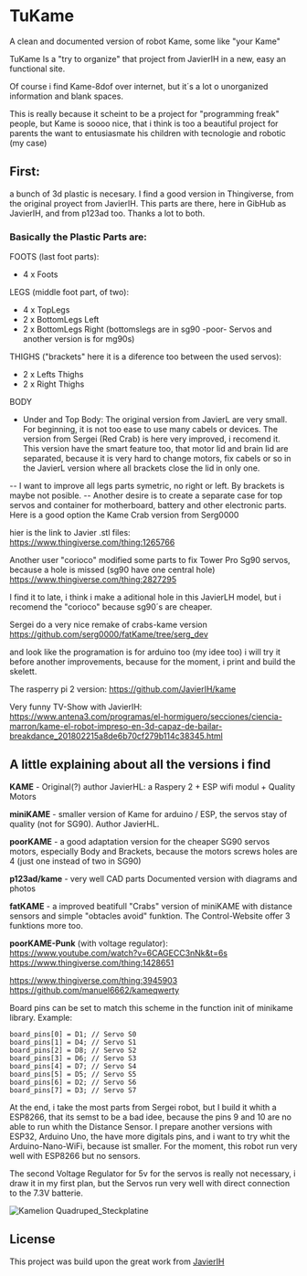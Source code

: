 # TuKame

A clean and documented version of robot Kame, some like "your Kame"

TuKame Is a "try to organize" that project from JavierIH in a new, easy an functional site.

Of course i find Kame-8dof over internet, but it´s a lot o unorganized information and blank spaces.

This is really because it scheint to be a project for "programming freak" people, but Kame is soooo nice, that i think is too a beautiful project for parents the want to entusiasmate his children with tecnologie and robotic (my case)

## First:
a bunch of 3d plastic is necesary. I find a good version in Thingiverse, from the original proyect from JavierIH. This parts are there, here in GibHub as JavierIH, and from p123ad too. Thanks a lot to both.

### Basically the Plastic Parts are:

FOOTS (last foot parts):
* 4 x Foots

LEGS (middle foot part, of two):
* 4 x TopLegs
* 2 x BottomLegs Left
* 2 x BottomLegs Right (bottomslegs are in sg90 -poor- Servos and another version is for mg90s)

THIGHS ("brackets" here it is a diference too between the used servos):
* 2 x Lefts Thighs 
* 2 x Right Thighs

BODY
* Under and Top Body:
The original version from JavierL are very small. For beginning, it is not too ease to use many cabels or devices. The version from Sergei (Red Crab) is here very improved, i recomend it. This version have the smart feature too, that motor lid and brain lid are separated, because it is very hard to change motors, fix cabels or so in the JavierL version where all brackets close the lid in only one.
 
-- I want to improve all legs parts symetric, no right or left. By brackets is maybe not posible.
-- Another desire is to create a separate case for top servos and container for motherboard, battery and other electronic parts. Here is a good option the Kame Crab version from Serg0000

hier is the link to Javier .stl files:
https://www.thingiverse.com/thing:1265766

Another user "corioco" modified some parts to fix Tower Pro Sg90 servos, because a hole is missed (sg90 have one central hole)
https://www.thingiverse.com/thing:2827295

I find it to late, i think i make a aditional hole in this JavierLH model, but i recomend the "corioco" because sg90´s are cheaper.

Sergei do a very nice remake of crabs-kame version
https://github.com/serg0000/fatKame/tree/serg_dev

and look like the programation is for arduino too (my idee too)
i will try it before another improvements, because for the moment, i print and build the skelett.

The rasperry pi 2 version:
https://github.com/JavierIH/kame

Very funny TV-Show with JavierIH:
https://www.antena3.com/programas/el-hormiguero/secciones/ciencia-marron/kame-el-robot-impreso-en-3d-capaz-de-bailar-breakdance_201802215a8de6b70cf279b114c38345.html

## A little explaining about all the versions i find

**KAME** - Original(?) author JavierHL: a Raspery 2 + ESP wifi modul + Quality Motors

**miniKAME** - smaller version of Kame for arduino / ESP, the servos stay of quality (not for SG90). Author JavierHL.

**poorKAME** - a good adaptation version for the cheaper SG90 servos motors, especially Body and Brackets, because the motors screws holes are 4 (just one instead of two in SG90) 

**p123ad/kame** - very well CAD parts Documented version with diagrams and photos

**fatKAME** - a improved beatifull "Crabs" version of miniKAME with distance sensors and simple "obtacles avoid" funktion. The Control-Website offer 3 funktions more too.

**poorKAME-Punk** (with voltage regulator):
https://www.youtube.com/watch?v=6CAGECC3nNk&t=6s
https://www.thingiverse.com/thing:1428651

https://www.thingiverse.com/thing:3945903
https://github.com/manuel6662/kameqwerty

Board pins can be set to match this scheme in the function init of minikame library. Example:
````
board_pins[0] = D1; // Servo S0
board_pins[1] = D4; // Servo S1
board_pins[2] = D8; // Servo S2
board_pins[3] = D6; // Servo S3
board_pins[4] = D7; // Servo S4
board_pins[5] = D5; // Servo S5
board_pins[6] = D2; // Servo S6
board_pins[7] = D3; // Servo S7
````
At the end, i take the most parts from Sergei robot, but I build it whith a ESP8266, that its semst to be a bad idee, because the pins 9 and 10 are no able to run whith the Distance Sensor. I prepare another versions with ESP32, Arduino Uno, the have more digitals pins, and i want to try whit the Arduino-Nano-WiFi, because ist smaller. For the moment, this robot run very well with ESP8266 but no sensors.

The second Voltage Regulator for 5v for the servos is really not necessary, i draw it in my first plan, but the Servos run very well with direct connection to the 7.3V batterie.

![Kamelion Quadruped_Steckplatine](https://github.com/xastherion/Camello/assets/16471969/0bc6e907-17ca-42df-8fff-36a7f4d1afda)

## License
This project was build upon the great work from [JavierIH](https://github.com/JavierIH/miniKame)

